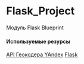 # Flask_Project
Модуль Flask Blueprint


#### Используемые резурсы

[API Геокодера YAndex](https://yandex.ru/dev/geocode/doc/ru/request)
[Flask](https://flask.palletsprojects.com/en/2.0.x/)
